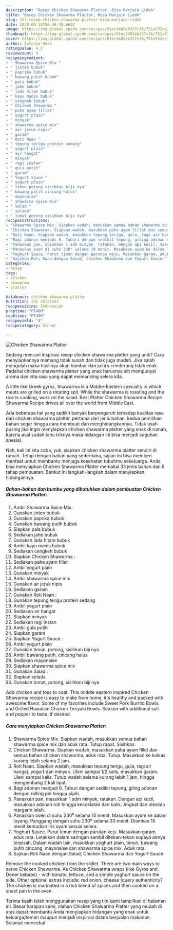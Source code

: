```yaml
---
description: "Resep Chicken Shawarma Platter, Bisa Manjain Lidah"
title: "Resep Chicken Shawarma Platter, Bisa Manjain Lidah"
slug: 157-resep-chicken-shawarma-platter-bisa-manjain-lidah
date: 2020-09-15T06:46:40.663Z
image: https://img-global.cpcdn.com/recipes/61ec3482eb327c36/751x532cq70/chicken-shawarma-platter-foto-resep-utama.jpg
thumbnail: https://img-global.cpcdn.com/recipes/61ec3482eb327c36/751x532cq70/chicken-shawarma-platter-foto-resep-utama.jpg
cover: https://img-global.cpcdn.com/recipes/61ec3482eb327c36/751x532cq70/chicken-shawarma-platter-foto-resep-utama.jpg
author: Antonio Hale
ratingvalue: 4.2
reviewcount: 9
recipeingredient:
- " Shawarma Spice Mix "
- " jinten bubuk"
- " paprika bubuk"
- " bawang putih bubuk"
- " pala bubuk"
- " jahe bubuk"
- " lada hitam bubuk"
- " kayu manis bubuk"
- " cengkeh bubuk"
- " Chicken Shawarma "
- " paha ayam fillet"
- " yogurt plain"
- " minyak"
- " shawarma spice mix"
- " air jeruk nipis"
- " garam"
- " Roti Naan "
- " tepung terigu protein sedang"
- " yogurt plain"
- " air hangat"
- " minyak"
- " ragi instan"
- " gula putih"
- " garam"
- " Yogurt Sauce "
- " yogurt plain"
- " timun potong sisihkan biji nya"
- " bawang putih cincang halus"
- " mayonaise"
- " shawarma spice mix"
- " Salad "
- " selada"
- " tomat potong sisihkan biji nya"
recipeinstructions:
- "Shawarma Spice Mix. Siapkan wadah, masukkan semua bahan shawarma spice mix dan aduk rata. Tutup rapat. Sisihkan."
- "Chicken Shawarma. Siapkan wadah, masukkan paha ayam fillet dan semua bahan chicken shawarma, aduk rata. Tutup. Masukkan ke kulkas kurang lebih selama 2 jam."
- "Roti Naan. Siapkan wadah, masukkan tepung terigu, gula, ragi air hangat, yogurt dan minyak. Uleni sampai 1/2 kalis, masukkan garam. Uleni sampai kalis. Tutup wadah selama kurang lebih 1 jam, hingga mengembang 2 kali lipat."
- "Bagi adonan menjadi 6. Taburi dengan sedikit tepung, giling adonan dengan rolling pin hingga pipih."
- "Panaskan pan, masukkan 1 sdm minyak, ratakan. Dengan api kecil, masukkan adonan roti hingga kecoklatan dan balik. Angkat dan oleskan margarin leleh."
- "Panaskan oven di suhu 230⁰ selama 10 menit. Masukkan ayam ke dalam loyang. Panggang dengan suhu 230⁰ selama 30 menit. Diamkan 10 menit kemudian iris ayam sesuai selera."
- "Yoghurt Sauce. Parut timun dengan parutan keju. Masukkan garam, aduk rata. Letakkan dalam saringan sambil ditekan-tekan supaya airnya terpisah. Dalam wadah lain, masukkan yoghurt plain, timun, bawang putih cincang, mayonaise dan shawarma spice mix. Aduk rata."
- "Sajikan Roti Naan dengan Salad, Chicken Shawarma dan Yogurt Sauce."
categories:
- Resep
tags:
- chicken
- shawarma
- platter

katakunci: chicken shawarma platter 
nutrition: 235 calories
recipecuisine: Indonesian
preptime: "PT40M"
cooktime: "PT49M"
recipeyield: "4"
recipecategory: Dinner

---
```



![Chicken Shawarma Platter](https://img-global.cpcdn.com/recipes/61ec3482eb327c36/751x532cq70/chicken-shawarma-platter-foto-resep-utama.jpg)

Sedang mencari inspirasi resep chicken shawarma platter yang unik? Cara menyiapkannya memang tidak susah dan tidak juga mudah. Jika salah mengolah maka hasilnya akan hambar dan justru cenderung tidak enak. Padahal chicken shawarma platter yang enak harusnya sih mempunyai aroma dan cita rasa yang dapat memancing selera kita.

A little like Greek gyros, Shawarma is a Middle-Eastern specialty in which meats are grilled on a rotating spit. While the shawarma is roasting and the rice is cooking, work on the salad. Best Platter Chicken Shawarma Recipe Shawarma Recipe drives all over the world from Middle East.

Ada beberapa hal yang sedikit banyak berpengaruh terhadap kualitas rasa dari chicken shawarma platter, pertama dari jenis bahan, kedua pemilihan bahan segar hingga cara membuat dan menghidangkannya. Tidak usah pusing jika ingin menyiapkan chicken shawarma platter yang enak di rumah, karena asal sudah tahu triknya maka hidangan ini bisa menjadi suguhan spesial.


Nah, kali ini kita coba, yuk, siapkan chicken shawarma platter sendiri di rumah. Tetap dengan bahan yang sederhana, sajian ini bisa memberi manfaat untuk membantu menjaga kesehatan tubuhmu sekeluarga. Anda bisa menyiapkan Chicken Shawarma Platter memakai 33 jenis bahan dan 8 tahap pembuatan. Berikut ini langkah-langkah dalam menyiapkan hidangannya.

<!--inarticleads1-->

##### Bahan-bahan dan bumbu yang dibutuhkan dalam pembuatan Chicken Shawarma Platter:

1. Ambil  Shawarma Spice Mix :
1. Gunakan  jinten bubuk
1. Gunakan  paprika bubuk
1. Gunakan  bawang putih bubuk
1. Siapkan  pala bubuk
1. Sediakan  jahe bubuk
1. Gunakan  lada hitam bubuk
1. Ambil  kayu manis bubuk
1. Sediakan  cengkeh bubuk
1. Siapkan  Chicken Shawarma :
1. Sediakan  paha ayam fillet
1. Ambil  yogurt plain
1. Gunakan  minyak
1. Ambil  shawarma spice mix
1. Gunakan  air jeruk nipis
1. Sediakan  garam
1. Gunakan  Roti Naan :
1. Gunakan  tepung terigu protein sedang
1. Ambil  yogurt plain
1. Sediakan  air hangat
1. Siapkan  minyak
1. Sediakan  ragi instan
1. Ambil  gula putih
1. Siapkan  garam
1. Siapkan  Yogurt Sauce :
1. Ambil  yogurt plain
1. Gunakan  timun, potong, sisihkan biji nya
1. Ambil  bawang putih, cincang halus
1. Sediakan  mayonaise
1. Siapkan  shawarma spice mix
1. Gunakan  Salad :
1. Siapkan  selada
1. Gunakan  tomat, potong, sisihkan biji nya


Add chicken and toss to coat. This middle eastern inspired Chicken Shawarma recipe is easy to make from home, it&#39;s healthy and packed with awesome flavor. Some of my favorites include Sweet Pork Burrito Bowls and Grilled Hawaiian Chicken Teriyaki Bowls. Season with additional salt and pepper to taste, if desired. 

<!--inarticleads2-->

##### Cara menyiapkan Chicken Shawarma Platter:

1. Shawarma Spice Mix. Siapkan wadah, masukkan semua bahan shawarma spice mix dan aduk rata. Tutup rapat. Sisihkan.
1. Chicken Shawarma. Siapkan wadah, masukkan paha ayam fillet dan semua bahan chicken shawarma, aduk rata. Tutup. Masukkan ke kulkas kurang lebih selama 2 jam.
1. Roti Naan. Siapkan wadah, masukkan tepung terigu, gula, ragi air hangat, yogurt dan minyak. Uleni sampai 1/2 kalis, masukkan garam. Uleni sampai kalis. Tutup wadah selama kurang lebih 1 jam, hingga mengembang 2 kali lipat.
1. Bagi adonan menjadi 6. Taburi dengan sedikit tepung, giling adonan dengan rolling pin hingga pipih.
1. Panaskan pan, masukkan 1 sdm minyak, ratakan. Dengan api kecil, masukkan adonan roti hingga kecoklatan dan balik. Angkat dan oleskan margarin leleh.
1. Panaskan oven di suhu 230⁰ selama 10 menit. Masukkan ayam ke dalam loyang. Panggang dengan suhu 230⁰ selama 30 menit. Diamkan 10 menit kemudian iris ayam sesuai selera.
1. Yoghurt Sauce. Parut timun dengan parutan keju. Masukkan garam, aduk rata. Letakkan dalam saringan sambil ditekan-tekan supaya airnya terpisah. Dalam wadah lain, masukkan yoghurt plain, timun, bawang putih cincang, mayonaise dan shawarma spice mix. Aduk rata.
1. Sajikan Roti Naan dengan Salad, Chicken Shawarma dan Yogurt Sauce.


Remove the cooked chicken from the skillet. There are two main ways to serve Chicken Shawarma. As Chicken Shawarma wraps (like Gyros and Doner kebabs) - with tomato, lettuce, and a simple yoghurt sauce on the side. Other optional extras include: red onion, cheese (query authenticity? The chicken is marinated in a rich blend of spices and then cooked on a sheet pan in the oven. 

Terima kasih telah menggunakan resep yang tim kami tampilkan di halaman ini. Besar harapan kami, olahan Chicken Shawarma Platter yang mudah di atas dapat membantu Anda menyiapkan hidangan yang enak untuk keluarga/teman maupun menjadi inspirasi dalam berjualan makanan. Selamat mencoba!
